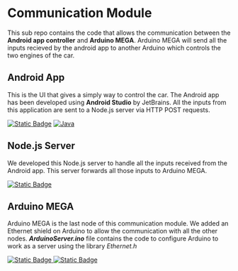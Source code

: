 # Communication Module

This sub repo contains the code that allows the communication between the **Android app controller** and **Arduino MEGA**. Arduino MEGA will send all the inputs recieved by the android app to another Arduino which controls the two engines of the car.


## Android App
This is the UI that gives a simply way to control the car. The Android app has been developed using **Android Studio** by JetBrains. All the inputs from this application are sent to a Node.js server via HTTP POST requests.   

[![Static Badge](https://img.shields.io/badge/Android%20Studio-%233DDC84?style=for-the-badge&logo=androidstudio&logoColor=white)](#)
[![Java](https://img.shields.io/badge/java-%23ED8B00.svg?style=for-the-badge&logo=openjdk&logoColor=white)](#)

## Node.js Server
We developed this Node.js server to handle all the inputs received from the Android app. This server forwards all those inputs to Arduino MEGA.

[![Static Badge](https://img.shields.io/badge/Node.js-%23339933?style=for-the-badge&logo=nodedotjs&logoColor=white)](#)

## Arduino MEGA
Arduino MEGA is the last node of this communication module. We added an Ethernet shield on Arduino to allow the communication with all the other nodes.  ***ArduinoServer.ino*** file contains the code to configure Arduino to work as a server using the library *Ethernet.h*
<p>

[![Static Badge](https://img.shields.io/badge/Arduino-%2300878F?style=for-the-badge&logo=arduino)](#)[
![Static Badge](https://img.shields.io/badge/C%2B%2B-%2300599C?style=for-the-badge&logo=cplusplus)](#)
</p>
